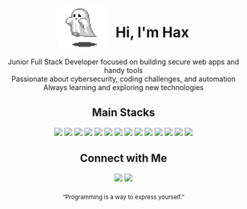 <div align="center" style="display: flex; align-items: center; justify-content: center; gap: 15px;">
  <img src="ghost.gif" alt="ghost gif" width="100"/>
  <h1>Hi, I'm Hax</h1>
</div>

<p align="center">
  Junior Full Stack Developer focused on building secure web apps and handy tools <br>
  Passionate about cybersecurity, coding challenges, and automation <br>
  Always learning and exploring new technologies
</p>

<h2 align="center">Main Stacks</h2>
<p align="center">
  <img src="https://img.shields.io/badge/JavaScript-111111?style=for-the-badge&logo=javascript" />
  <img src="https://img.shields.io/badge/TypeScript-3178C6?style=for-the-badge&logo=typescript&logoColor=white" />
  <img src="https://img.shields.io/badge/Node.js-0d0d0d?style=for-the-badge&logo=node.js" />
  <img src="https://img.shields.io/badge/Express-20232A?style=for-the-badge&logo=express&logoColor=white" />
  <img src="https://img.shields.io/badge/Python-111111?style=for-the-badge&logo=python" />
  <img src="https://img.shields.io/badge/MongoDB-001E2B?style=for-the-badge&logo=mongodb&logoColor=4DB33D" />
  <img src="https://img.shields.io/badge/HTML5-E34F26?style=for-the-badge&logo=html5&logoColor=white" />
  <img src="https://img.shields.io/badge/CSS3-1572B6?style=for-the-badge&logo=css3&logoColor=white" />
  <img src="https://img.shields.io/badge/Tailwind_CSS-38B2AC?style=for-the-badge&logo=tailwind-css&logoColor=white" />
  <img src="https://img.shields.io/badge/React-20232A?style=for-the-badge&logo=react&logoColor=61DAFB" />
  <img src="https://img.shields.io/badge/VSCode-007ACC?style=for-the-badge&logo=visual-studio-code&logoColor=white" />
  <img src="https://img.shields.io/badge/Sublime_Text-FF9800?style=for-the-badge&logo=sublime-text&logoColor=white" />
  <img src="https://img.shields.io/badge/Vim-019733?style=for-the-badge&logo=vim&logoColor=white" />
  <img src="https://img.shields.io/badge/Git-F05032?style=for-the-badge&logo=git&logoColor=white" />
</p>

<h2 align="center">Connect with Me</h2>
<p align="center">
  <a href="https://github.com/6hax"><img src="https://img.shields.io/badge/GitHub-000?style=for-the-badge&logo=github" /></a>
  <a href="https://x.com/haxfwck"><img src="https://img.shields.io/badge/Twitter-000000?style=for-the-badge&logo=x&logoColor=white" /></a>
</p>



<div align="center">
  <sub>“Programming is a way to express yourself.”</sub>
</div>
